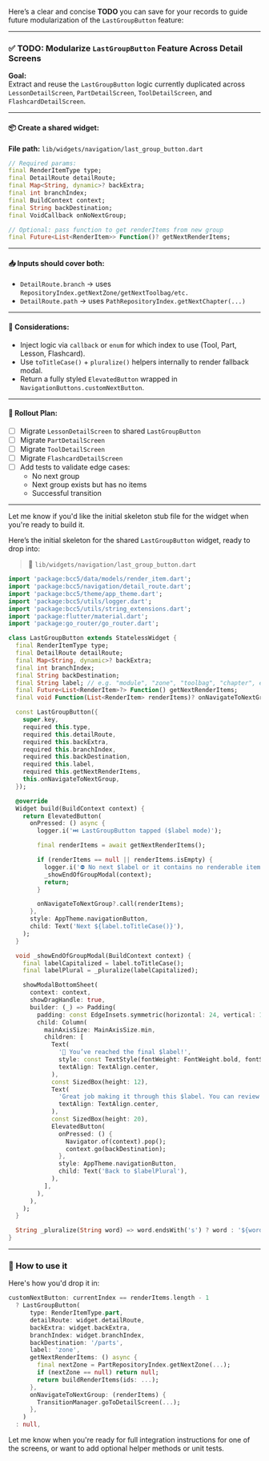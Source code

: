 Here’s a clear and concise **TODO** you can save for your records to guide future modularization of the `LastGroupButton` feature:

---

### ✅ TODO: Modularize `LastGroupButton` Feature Across Detail Screens

**Goal:**  
Extract and reuse the `LastGroupButton` logic currently duplicated across `LessonDetailScreen`, `PartDetailScreen`, `ToolDetailScreen`, and `FlashcardDetailScreen`.

---

#### 📦 Create a shared widget:
**File path:** `lib/widgets/navigation/last_group_button.dart`

```dart
// Required params:
final RenderItemType type;
final DetailRoute detailRoute;
final Map<String, dynamic>? backExtra;
final int branchIndex;
final BuildContext context;
final String backDestination;
final VoidCallback onNoNextGroup;

// Optional: pass function to get renderItems from new group
final Future<List<RenderItem>> Function()? getNextRenderItems;
```

---

#### 📥 Inputs should cover both:
- `DetailRoute.branch` → uses `RepositoryIndex.getNextZone/getNextToolbag/etc.`
- `DetailRoute.path` → uses `PathRepositoryIndex.getNextChapter(...)`

---

#### 🧠 Considerations:
- Inject logic via `callback` or `enum` for which index to use (Tool, Part, Lesson, Flashcard).
- Use `toTitleCase()` + `pluralize()` helpers internally to render fallback modal.
- Return a fully styled `ElevatedButton` wrapped in `NavigationButtons.customNextButton`.

---

#### 🔄 Rollout Plan:
- [ ] Migrate `LessonDetailScreen` to shared `LastGroupButton`
- [ ] Migrate `PartDetailScreen`
- [ ] Migrate `ToolDetailScreen`
- [ ] Migrate `FlashcardDetailScreen`
- [ ] Add tests to validate edge cases:
  - No next group
  - Next group exists but has no items
  - Successful transition

---

Let me know if you'd like the initial skeleton stub file for the widget when you're ready to build it.




















Here’s the initial skeleton for the shared `LastGroupButton` widget, ready to drop into:

> 📄 `lib/widgets/navigation/last_group_button.dart`

```dart
import 'package:bcc5/data/models/render_item.dart';
import 'package:bcc5/navigation/detail_route.dart';
import 'package:bcc5/theme/app_theme.dart';
import 'package:bcc5/utils/logger.dart';
import 'package:bcc5/utils/string_extensions.dart';
import 'package:flutter/material.dart';
import 'package:go_router/go_router.dart';

class LastGroupButton extends StatelessWidget {
  final RenderItemType type;
  final DetailRoute detailRoute;
  final Map<String, dynamic>? backExtra;
  final int branchIndex;
  final String backDestination;
  final String label; // e.g. "module", "zone", "toolbag", "chapter", etc.
  final Future<List<RenderItem>?> Function() getNextRenderItems;
  final void Function(List<RenderItem> renderItems)? onNavigateToNextGroup;

  const LastGroupButton({
    super.key,
    required this.type,
    required this.detailRoute,
    required this.backExtra,
    required this.branchIndex,
    required this.backDestination,
    required this.label,
    required this.getNextRenderItems,
    this.onNavigateToNextGroup,
  });

  @override
  Widget build(BuildContext context) {
    return ElevatedButton(
      onPressed: () async {
        logger.i('⏭️ LastGroupButton tapped ($label mode)');

        final renderItems = await getNextRenderItems();

        if (renderItems == null || renderItems.isEmpty) {
          logger.i('⛔ No next $label or it contains no renderable items');
          _showEndOfGroupModal(context);
          return;
        }

        onNavigateToNextGroup?.call(renderItems);
      },
      style: AppTheme.navigationButton,
      child: Text('Next ${label.toTitleCase()}'),
    );
  }

  void _showEndOfGroupModal(BuildContext context) {
    final labelCapitalized = label.toTitleCase();
    final labelPlural = _pluralize(labelCapitalized);

    showModalBottomSheet(
      context: context,
      showDragHandle: true,
      builder: (_) => Padding(
        padding: const EdgeInsets.symmetric(horizontal: 24, vertical: 16),
        child: Column(
          mainAxisSize: MainAxisSize.min,
          children: [
            Text(
              '🎉 You’ve reached the final $label!',
              style: const TextStyle(fontWeight: FontWeight.bold, fontSize: 18),
              textAlign: TextAlign.center,
            ),
            const SizedBox(height: 12),
            Text(
              'Great job making it through this $label. You can review or return to the full list of $labelPlural.',
              textAlign: TextAlign.center,
            ),
            const SizedBox(height: 20),
            ElevatedButton(
              onPressed: () {
                Navigator.of(context).pop();
                context.go(backDestination);
              },
              style: AppTheme.navigationButton,
              child: Text('Back to $labelPlural'),
            ),
          ],
        ),
      ),
    );
  }

  String _pluralize(String word) => word.endsWith('s') ? word : '${word}s';
}
```

---

### 🧭 How to use it

Here's how you'd drop it in:

```dart
customNextButton: currentIndex == renderItems.length - 1
  ? LastGroupButton(
      type: RenderItemType.part,
      detailRoute: widget.detailRoute,
      backExtra: widget.backExtra,
      branchIndex: widget.branchIndex,
      backDestination: '/parts',
      label: 'zone',
      getNextRenderItems: () async {
        final nextZone = PartRepositoryIndex.getNextZone(...);
        if (nextZone == null) return null;
        return buildRenderItems(ids: ...);
      },
      onNavigateToNextGroup: (renderItems) {
        TransitionManager.goToDetailScreen(...);
      },
    )
  : null,
```

Let me know when you're ready for full integration instructions for one of the screens, or want to add optional helper methods or unit tests.